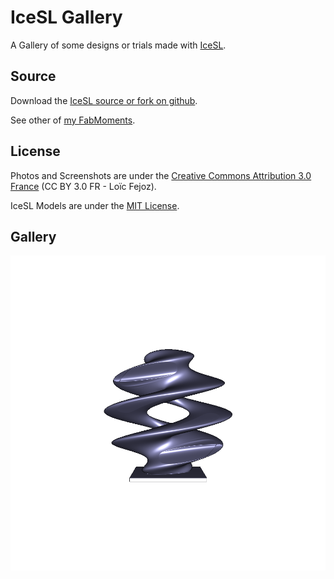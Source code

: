 IceSL Gallery
=============

A Gallery of some designs or trials made with [IceSL](http://www.loria.fr/~slefebvr/icesl/).

Source
------

Download the [IceSL source or fork on github](https://github.com/loic-fejoz/loic-fejoz-fabmoments/tree/master/icesl-gallery).

See other of [my FabMoments](https://github.com/loic-fejoz/loic-fejoz-fabmoments/tree/master/).

License
-------

Photos and Screenshots are under the [Creative Commons Attribution 3.0 France](https://creativecommons.org/licenses/by/3.0/fr/) (CC BY 3.0 FR - Loïc Fejoz).

IceSL Models are under the [MIT License](http://opensource.org/licenses/MIT).

Gallery
-------

![A screenshot of the twisted torus](twisted-0000.png?raw=true)
